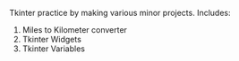 Tkinter practice by making various minor projects.
Includes:

1. Miles to Kilometer converter
2. Tkinter Widgets
3. Tkinter Variables